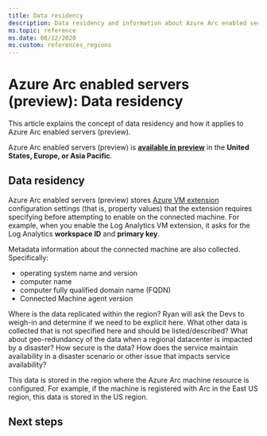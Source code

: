 ```yaml
---
title: Data residency
description: Data residency and information about Azure Arc enabled servers (preview).
ms.topic: reference
ms.date: 08/12/2020
ms.custom: references_regions
---
```


# Azure Arc enabled servers (preview): Data residency

This article explains the concept of data residency and how it applies to Azure Arc enabled servers (preview).

Azure Arc enabled servers (preview) is **[available in preview](https://azure.microsoft.com/global-infrastructure/services/?products=azure-arc)** in the **United States, Europe, or Asia Pacific**.

## Data residency

Azure Arc enabled servers (preview) stores [Azure VM extension](manage-vm-extensions.md) configuration settings (that is, property values) that the extension requires specifying before attempting to enable on the connected machine. For example, when you enable the Log Analytics VM extension, it asks for the Log Analytics **workspace ID** and **primary key**.

Metadata information about the connected machine are also collected. Specifically:

* operating system name and version
* computer name
* computer fully qualified domain name (FQDN)
* Connected Machine agent version

Where is the data replicated within the region? Ryan will ask the Devs to weigh-in and determine if we need to be explicit here. What other data is collected that is not specified here and should be listed/described? What about geo-redundancy of the data when a regional datacenter is impacted by a disaster? How secure is the data? How does the service maintain availability in a disaster scenario or other issue that impacts service availability?

This data is stored in the region where the Azure Arc machine resource is configured. For example, if the machine is registered with Arc in the East US region, this data is stored in the US region.

## Next steps